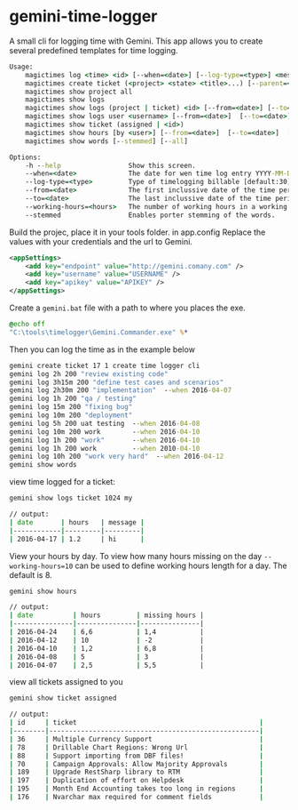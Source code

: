 # gemini-time-logger

A small cli for logging time with Gemini. This app allows you to create several predefined templates for time logging.

```bat
Usage:
    magictimes log <time> <id> [--when=<date>] [--log-type=<type>] <message>... 
    magictimes create ticket (<project> <state> <title>...) [--parent=<id>]
    magictimes show project all
    magictimes show logs
    magictimes show logs (project | ticket) <id> [--from=<date>] [--to=<date>]
    magictimes show logs user <username> [--from=<date>]  [--to=<date>]
    magictimes show ticket (assigned | <id>)
    magictimes show hours [by <user>] [--from=<date>]  [--to=<date>]  [--working-hours=<hours>]  
    magictimes show words [--stemmed] [--all]

Options:
    -h --help                 Show this screen.
    --when=<date>             The date for wen time log entry YYYY-MM-DD [default:now]
    --log-type=<type>         Type of timelogging billable [default:30]
    --from=<date>             The first inclussive date of the time period [default:today-30days]
    --to=<date>               The last inclussive date of the time period [default:today]
    --working-hours=<hours>   The number of working hours in a working day [default:8]
    --stemmed                 Enables porter stemming of the words.
```

Build the projec, place it in your tools folder. 
in app.config Replace the values with your credentials and the url to Gemini.

```xml
<appSettings>
    <add key="endpoint" value="http://gemini.comany.com" />
    <add key="username" value="USERNAME" />
    <add key="apikey" value="APIKEY" />
</appSettings>
```

Create a ```gemini.bat``` file with a path to where you places the exe.

```bat
@echo off
"C:\tools\timelogger\Gemini.Commander.exe" %*  
```

Then you can log the time as in the example below

```bat
gemini create ticket 17 1 create time logger cli
gemini log 2h 200 "review existing code"                 
gemini log 3h15m 200 "define test cases and scenarios"                 
gemini log 2h30m 200 "implementation"  --when 2016-04-07                  
gemini log 1h 200 "qa / testing"                 
gemini log 15m 200 "fixing bug"                 
gemini log 10m 200 "deployment"                  
gemini log 5h 200 uat testing  --when 2016-04-08                        
gemini log 10m 200 work        --when 2016-04-10 
gemini log 1h 200 "work"       --when 2016-04-10                  
gemini log 1h 200 work         --when 2010-04-10
gemini log 10h 200 "work very hard"  --when 2016-04-12 
gemini show words      
```

view time logged for a ticket:

```bat
gemini show logs ticket 1024 my

// output:
| date       | hours   | message |
|------------|---------|---------|
| 2016-04-17 | 1.2     | hi      |
```


View your hours by day. To view how many hours missing on the day ```--working-hours=10``` can be used to define working hours length for a day. The default is 8.

```bat
gemini show hours 

// output:
| date          | hours         | missing hours |
|---------------|---------------|---------------|
| 2016-04-24    | 6,6           | 1,4           |
| 2016-04-12    | 10            | -2            |
| 2016-04-10    | 1,2           | 6,8           |
| 2016-04-08    | 5             | 3             |
| 2016-04-07    | 2,5           | 5,5           |
```

view all tickets assigned to you

```bat
gemini show ticket assigned

// output:
| id     | ticket                                              |
|--------|-----------------------------------------------------|
| 36     | Multiple Currency Support                           |
| 78     | Drillable Chart Regions: Wrong Url                  |
| 88     | Support importing from DBF files!                   |
| 70     | Campaign Approvals: Allow Majority Approvals        |
| 189    | Upgrade RestSharp library to RTM                    |
| 197    | Duplication of effort on Helpdesk                   |
| 195    | Month End Accounting takes too long in regions      |
| 176    | Nvarchar max required for comment fields            |
```

